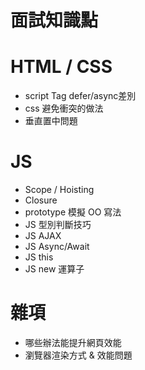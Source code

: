 # 面試知識點

# HTML / CSS
- script Tag  defer/async差別
- css 避免衝突的做法
- 垂直置中問題

# JS
- Scope / Hoisting
- Closure
- prototype 模擬 OO 寫法
- JS 型別判斷技巧
- JS AJAX
- JS Async/Await
- JS this
- JS new 運算子


# 雜項
- 哪些辦法能提升網頁效能
- 瀏覽器渲染方式 & 效能問題